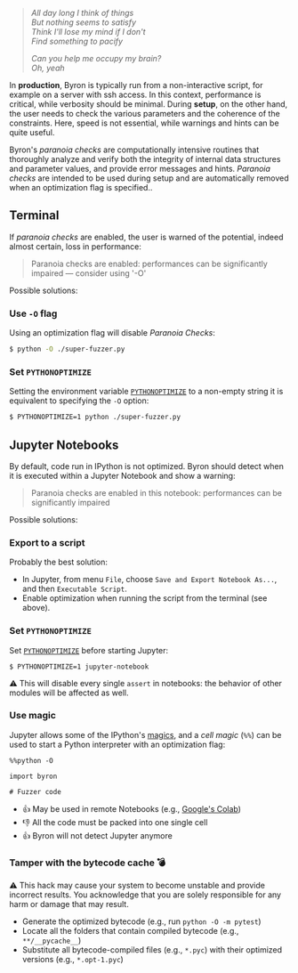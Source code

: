 > *All day long I think of things*  
> *But nothing seems to satisfy*  
> *Think I'll lose my mind if I don't*  
> *Find something to pacify*  
> 
> *Can you help me occupy my brain?*  
> *Oh, yeah*  

In **production**, Byron is typically run from a non-interactive script, for example on a server with ssh access. In this context, performance is critical, while verbosity should be minimal. During **setup**, on the other hand, the user needs to check the various parameters and the coherence of the constraints. Here, speed is not essential, while warnings and hints can be quite useful. 

Byron's *paranoia checks* are computationally intensive routines that thoroughly analyze and verify both the integrity of internal data structures and parameter values, and provide error messages and hints. *Paranoia checks* are intended to be used during setup and are automatically removed when an optimization flag is specified..

## Terminal

If *paranoia checks* are enabled, the user is warned of the potential, indeed almost certain, loss in performance:

> Paranoia checks are enabled: performances can be significantly impaired — consider using '-O'

Possible solutions:

### Use `-O` flag

Using an optimization flag will disable *Paranoia Checks*:

```sh
$ python -O ./super-fuzzer.py
```

### Set `PYTHONOPTIMIZE`

Setting the environment variable [`PYTHONOPTIMIZE`](https://docs.python.org/3/using/cmdline.html#envvar-PYTHONOPTIMIZE) to a non-empty string it is equivalent to specifying the `-O` option:

```sh
$ PYTHONOPTIMIZE=1 python ./super-fuzzer.py
```

## Jupyter Notebooks

By default, code run in IPython is not optimized. Byron should detect when it is executed within a Jupyter Notebook and show a warning:

> Paranoia checks are enabled in this notebook: performances can be significantly impaired

Possible solutions:

### Export to a script

Probably the best solution:

* In Jupyter, from menu `File`, choose `Save and Export Notebook As...`, and then `Executable Script`.
* Enable optimization when running the script from the terminal (see above).

### Set `PYTHONOPTIMIZE`

Set [`PYTHONOPTIMIZE`](https://docs.python.org/3/using/cmdline.html#envvar-PYTHONOPTIMIZE) before starting Jupyter:

```shell
$ PYTHONOPTIMIZE=1 jupyter-notebook
```

⚠️ This will disable every single `assert` in notebooks: the behavior of other modules will be affected as well.

### Use magic

Jupyter allows some of the IPython's [magics](https://ipython.readthedocs.io/en/stable/interactive/magics.html), and a *cell magic* (`%%`) can be used to start a Python interpreter with an optimization flag:

```jupyterpython
%%python -O

import byron

# Fuzzer code
```

* 👍 May be used in remote Notebooks (e.g., [Google's Colab](https://colab.research.google.com/))
* 👎 All the code must be packed into one single cell
* 👍 Byron will not detect Jupyter anymore

### Tamper with the bytecode cache 💣

⚠️ This hack may cause your system to become unstable and provide incorrect results. You acknowledge that you are solely responsible for any harm or damage that may result.

* Generate the optimized bytecode (e.g., run `python -O -m pytest`)
* Locate all the folders that contain compiled bytecode (e.g., `**/__pycache__`)
* Substitute all bytecode-compiled files (e.g., `*.pyc`) with their optimized versions (e.g., `*.opt-1.pyc`)
